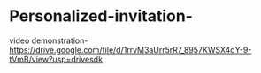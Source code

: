 # Personalized-invitation-

video demonstration- https://drive.google.com/file/d/1rrvM3aUrr5rR7_8957KWSX4dY-9-tVmB/view?usp=drivesdk
